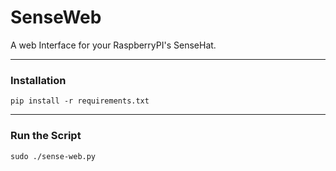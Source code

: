 # SenseWeb
A web Interface for your RaspberryPI's SenseHat.

___

### Installation
```
pip install -r requirements.txt
```
___

### Run the Script
``` sudo ./sense-web.py ```
